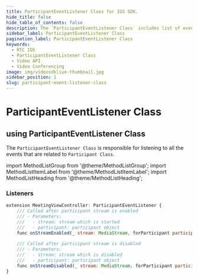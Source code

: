 ```yaml
---
title: ParticipantEventListener Class for IOS SDK.
hide_title: false
hide_table_of_contents: false
description: The `ParticipantEventListener Class` includes list of events which can be useful for the design custom user interface.
sidebar_label: ParticipantEventListener Class
pagination_label: ParticipantEventListener Class
keywords:
  - RTC IOS
  - ParticipantEventListener Class
  - Video API
  - Video Conferencing
image: img/videosdklive-thumbnail.jpg
sidebar_position: 1
slug: participant-event-listener-class
---
```


# ParticipantEventListener Class

## using ParticipantEventListener Class

The `ParticipantEventListener Class` is responsible for listening to all the events that are related to `Participant Class`.

import MethodListGroup from '@theme/MethodListGroup';
import MethodListItemLabel from '@theme/MethodListItemLabel';
import MethodListHeading from '@theme/MethodListHeading';

### Listeners

<MethodListGroup>
  <MethodListItemLabel name="__listeners" >
    <MethodListGroup>
      <MethodListHeading heading="Listeners" />
      <MethodListItemLabel name="onStreamEnabled(_ stream: MediaStream, forParticipant participant: Participant)"  type={"void"} />
      <MethodListItemLabel name="onStreamDisabled(_ stream: MediaStream, forParticipant participant: Participant)"  type={"void"} />
    </MethodListGroup>
  </MethodListItemLabel>
</MethodListGroup>

```js title="Example of onParticipantJoined()"
extension MeetingViewController: ParticipantEventListener {
    /// Called after participant stream is enabled
    /// - Parameters:
    ///   - stream: stream which is started
    ///   - participant: participant object
    func onStreamEnabled(_ stream: MediaStream, forParticipant participant: Participant)
    
    /// Called after participant stream is disabled
    /// - Parameters:
    ///   - stream: stream which is disabled
    ///   - participant: participant object
    func onStreamDisabled(_ stream: MediaStream, forParticipant participant: Participant)
}
```
